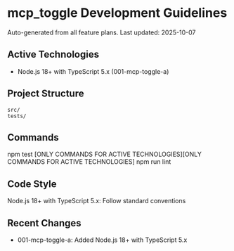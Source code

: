 # mcp_toggle Development Guidelines

Auto-generated from all feature plans. Last updated: 2025-10-07

## Active Technologies
- Node.js 18+ with TypeScript 5.x (001-mcp-toggle-a)

## Project Structure
```
src/
tests/
```

## Commands
npm test [ONLY COMMANDS FOR ACTIVE TECHNOLOGIES][ONLY COMMANDS FOR ACTIVE TECHNOLOGIES] npm run lint

## Code Style
Node.js 18+ with TypeScript 5.x: Follow standard conventions

## Recent Changes
- 001-mcp-toggle-a: Added Node.js 18+ with TypeScript 5.x

<!-- MANUAL ADDITIONS START -->
<!-- MANUAL ADDITIONS END -->